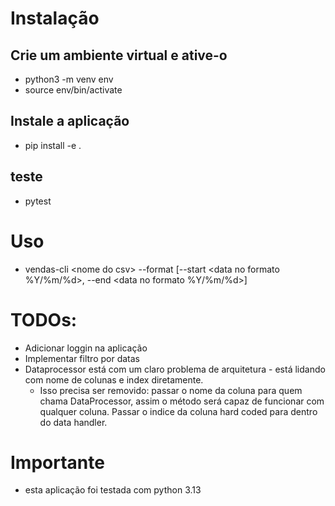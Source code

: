 # Instalação
## Crie um ambiente virtual e ative-o
* python3 -m venv env
* source env/bin/activate

## Instale a aplicação
* pip install -e .

## teste
* pytest


# Uso
* vendas-cli \<nome do csv\> --format [--start <data no formato %Y/%m/%d>, --end <data no formato %Y/%m/%d>]

# TODOs:
* Adicionar loggin na aplicação
* Implementar filtro por datas
* Dataprocessor está com um claro problema de arquitetura - está lidando com nome de colunas e index diretamente.
    * Isso precisa ser removido: passar o nome da coluna para quem chama DataProcessor, assim o método será capaz de funcionar com qualquer coluna. Passar o indice da coluna hard coded para dentro do data handler.


# Importante
* esta aplicação foi testada com python 3.13